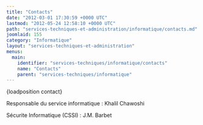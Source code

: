 ```yaml
---
title: "Contacts"
date: "2012-03-01 17:30:59 +0000 UTC"
lastmod: "2012-05-24 12:58:10 +0000 UTC"
path: "services-techniques-et-administration/informatique/contacts.md"
joomlaid: 155
category: "Informatique"
layout: "services-techniques-et-administration"
menus:
  main:
    identifier: "services-techniques/informatique/contacts"
    name: "Contacts"
    parent: "services-techniques/informatique"
---
```

{loadposition contact}

Responsable du service informatique : Khalil Chawoshi

Sécurite Informatique (CSSI) : J.M. Barbet
